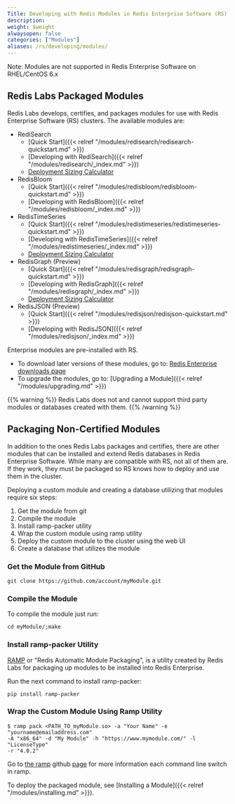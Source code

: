 ```yaml
---
Title: Developing with Redis Modules in Redis Enterprise Software (RS)
description:
weight: $weight
alwaysopen: false
categories: ["Modules"]
aliases: /rs/developing/modules/
---
```

Note: Modules are not supported in Redis Enterprise Software on RHEL/CentOS 6.x

## Redis Labs Packaged Modules

Redis Labs develops, certifies, and packages modules for use with Redis Enterprise
Software (RS) clusters. The available modules are:

- RediSearch
    - [Quick Start]({{< relref "/modules/redisearch/redisearch-quickstart.md" >}})
    - [Developing with RediSearch]({{< relref "/modules/redisearch/_index.md" >}})
    - [Deployment Sizing Calculator](https://redislabs.com/redis-enterprise/redis-search/redisearch-sizing-calculator/)
- RedisBloom
    - [Quick Start]({{< relref "/modules/redisbloom/redisbloom-quickstart.md" >}})
    - [Developing with RedisBloom]({{< relref "/modules/redisbloom/_index.md" >}})
- RedisTimeSeries
    - [Quick Start]({{< relref "/modules/redistimeseries/redistimeseries-quickstart.md" >}})
    - [Developing with RedisTimeSeries]({{< relref "/modules/redistimeseries/_index.md" >}})
    - [Deployment Sizing Calculator](https://redislabs.com/redis-enterprise/redis-time-series/time-series-calculator/)    
- RedisGraph (Preview)
    - [Quick Start]({{< relref "/modules/redisgraph/redisgraph-quickstart.md" >}})
    - [Developing with RedisGraph]({{< relref "/modules/redisgraph/_index.md" >}})
    - [Deployment Sizing Calculator](https://redislabs.com/redis-enterprise/redis-graph/redisgraph-calculator/)
- RedisJSON (Preview)
    - [Quick Start]({{< relref "/modules/redisjson/redisjson-quickstart.md" >}})
    - [Developing with RedisJSON]({{< relref "/modules/redisjson/_index.md" >}})

Enterprise modules are pre-installed with RS.

- To download later versions of these modules, go to: [Redis Enterprise downloads
page](https://redislabs.com/products/redis-pack/downloads/)
- To upgrade the modules, go to: [Upgrading a
Module]({{< relref "/modules/upgrading.md" >}})

{{% warning %}}
Redis Labs does not and cannot support third party modules or databases created with them.
{{% /warning %}}

## Packaging Non-Certified Modules

In addition to the ones Redis Labs packages and certifies, there are
other modules that can be installed and extend Redis databases in Redis
Enterprise Software. While many are compatible with RS, not all of them
are. If they work, they must be packaged so RS knows how to deploy and
use them in the cluster.

Deploying a custom module and creating a database utilizing that modules
require six steps:

1. Get the module from git
1. Compile the module
1. Install ramp-packer utility
1. Wrap the custom module using ramp utility
1. Deploy the custom module to the cluster using the web UI
1. Create a database that utilizes the module

### Get the Module from GitHub

```src
git clone https://github.com/account/myModule.git
```

### Compile the Module

To compile the module just run:

```src
cd myModule/;make
```

### Install ramp-packer Utility

[RAMP](https://github.com/RedisLabs/RAMP) or "Redis Automatic Module
Packaging", is a utility created by Redis Labs for packaging up modules
to be installed into Redis Enterprise.

Run the next command to install ramp-packer:

```src
pip install ramp-packer
```

### Wrap the Custom Module Using Ramp Utility

```src
$ ramp pack <PATH_TO_myModule.so> -a "Your Name" -e "yourname@emailaddress.com"
-A "x86_64" -d "My Module" -h "https://www.mymodule.com/" -l "LicenseType"
-r "4.0.2"
```

Go to [the ramp](https://github.com/RedisLabs/RAMP) github [page](https://github.com/RedisLabs/RAMP)
for more information each command line switch in ramp.

To deploy the packaged module, see [Installing a Module]({{< relref "/modules/installing.md" >}}).

